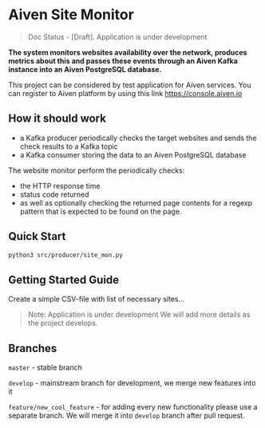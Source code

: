 # Aiven Site Monitor

> Doc Status - [Draft]. Application is under development

**The system monitors websites availability over the network, produces metrics about this and passes these events through an Aiven Kafka instance into an Aiven PostgreSQL database.**

This project can be considered by test application for Aiven services. You can register to Aiven platform by using this link https://console.aiven.io

## How it should work

- a Kafka producer periodically checks the target websites and sends the check results to a Kafka topic
- a Kafka consumer storing the data to an Aiven PostgreSQL database

The website monitor perform the periodically checks:

- the HTTP response time
- status code returned
- as well as optionally checking the returned page contents for a regexp pattern that is expected to be found on the page.

## Quick Start

```sh
python3 src/producer/site_mon.py
```

## Getting Started Guide

Create a simple CSV-file with list of necessary sites...

> Note: Application is under development
> We will add more details as the project develops.

## Branches

`master` - stable branch

`develop` - mainstream branch for development, we merge new features into it

`feature/new_cool_feature` - for adding every new functionality please use a separate branch. We will merge it into `develop` branch after pull request.



